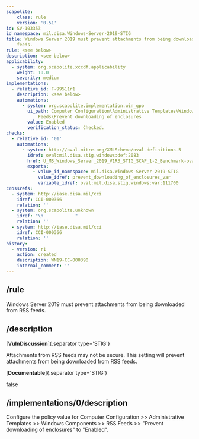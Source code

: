 ```yaml
---
scapolite:
    class: rule
    version: '0.51'
id: SV-103353
id_namespace: mil.disa.Windows-Server-2019-STIG
title: Windows Server 2019 must prevent attachments from being downloaded from RSS
    feeds.
rule: <see below>
description: <see below>
applicability:
  - system: org.scapolite.xccdf.applicability
    weight: 10.0
    severity: medium
implementations:
  - relative_id: F-99511r1
    description: <see below>
    automations:
      - system: org.scapolite.implementation.win_gpo
        ui_path: Computer Configuration\Administrative Templates\Windows Components\RSS
            Feeds\Prevent downloading of enclosures
        value: Enabled
        verification_status: Checked.
checks:
  - relative_id: '01'
    automations:
      - system: http://oval.mitre.org/XMLSchema/oval-definitions-5
        idref: oval:mil.disa.stig.windows:def:2083
        href: U_MS_Windows_Server_2019_V1R3_STIG_SCAP_1-2_Benchmark-oval.xml
        exports:
          - value_id_namespace: mil.disa.Windows-Server-2019-STIG
            value_idref: prevent_downloading_of_enclosures_var
            variable_idref: oval:mil.disa.stig.windows:var:111700
crossrefs:
  - system: http://iase.disa.mil/cci
    idref: CCI-000366
    relation: ''
  - system: org.scapolite.unknown
    idref: "\n            "
    relation: ''
  - system: http://iase.disa.mil/cci
    idref: CCI-000366
    relation: ''
history:
  - version: r1
    action: created
    description: WN19-CC-000390
    internal_comment: ''
---
```



## /rule

Windows Server 2019 must prevent attachments from being downloaded from RSS feeds.

## /description

[**VulnDiscussion**]{.separator type='STIG'}

Attachments from RSS feeds may not be secure. This setting will prevent attachments from being downloaded from RSS feeds.

[**Documentable**]{.separator type='STIG'}

false

## /implementations/0/description

Configure the policy value for Computer Configuration >> Administrative Templates >> Windows Components >> RSS Feeds >> "Prevent downloading of enclosures" to "Enabled".
